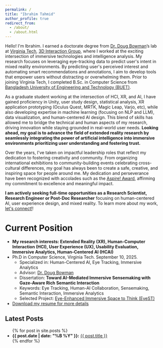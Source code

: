 ```yaml
---
permalink: /
title: "Ibrahim Tahmid"
author_profile: true
redirect_from: 
  - /about/
  - /about.html
---
```


Hello! I'm Ibrahim. I earned a doctorate degree from [Dr. Doug Bowman](https://wordpress.cs.vt.edu/3digroup/author/dbowman/)’s lab at [Virginia Tech](https://www.vt.edu/), [3D Interaction Group](https://wordpress.cs.vt.edu/3digroup/), where I worked at the exciting intersection of immersive technologies and intelligence analysis. My research focuses on leveraging eye-tracking data to predict user's intent in mixed reality environments. By predicting user's perceived interest and automating smart recommendations and annotations, I aim to develop tools that empower users without distracting or overwhelming them. Prior to joining Virginia Tech, I completed B.Sc. in Computer Science from [Bangladesh University of Engineering and Technology (BUET)](https://cse.buet.ac.bd/). 

As a graduate student working at the intersection of HCI, XR, and AI, I have gained proficiency in Unity, user study design, statistical analysis, XR application prototyping (Oculus Quest, MRTK, Magic Leap, Varjo, etc), while also developing expertise in machine learning (focusing on NLP and LLM), data visualization, and human-centered AI design. This blend of skills has allowed me to bridge the technical and human aspects of my research, driving innovation while staying grounded in real-world user needs. **Looking ahead, my goal is to advance the field of extended reality research by seamlessly integrating the power of artificial intelligence into immersive environments prioritizing user understanding and fostering trust.**

Over the years, I've taken on impactful leadership roles that reflect my dedication to fostering creativity and community. From organizing international exhibitions to community-building events celebrating cross-cultural differences, my goal has always been to create a safe, creative, and inspiring space for people around me. My dedication and perseverance have been recognized with accolades such as the [Aspire! Award](https://experience.vt.edu/2017/Ibrahim_Tahmid.html), affirming my commitment to excellence and meaningful impact.

**I am actively seeking full-time opportunities as a Research Scientist, Research Engineer or Post-Doc Researcher** focusing on human-centered AI, user experience design, and mixed reality. To learn more about my work, [let's connect!](https://www.linkedin.com/in/iatahmid/)!

Current Position
======
* **My research interests: Extended Reality (XR), Human-Computer Interaction (HCI), User Experience (UX), Usability Evaluation, Immersive Analytics, Human-Centered AI (HCAI)**
* Ph.D in Computer Science, Virginia Tech. September 10, 2025.
  * Specialized in: Human-Centered AI, Eye Tracking, Immersive Analytics
  * Advisor: [Dr. Doug Bowman](https://wordpress.cs.vt.edu/3digroup/author/dbowman/)
  * Dissertation: <b>Toward AI-Mediated Immersive Sensemaking with Gaze-Aware Rich Semantic Interaction</b>
  * Keywords: Eye Tracking, Human-AI Collaboration, Sensemaking, Semantic Interaction, Immersive Analytics
  * Selected Project: [Eye-Enhanced Immersive Space to Think (EyeST)](https://iatahmid.github.io/publication/2025-03-24-eyest-recommendations)
* [Download my resume for more details](/files/CV_IbrahimTahmid.pdf)

<!-- Professional Service
======
* **Poster Committee Member**; IEEE VR 2025
* **Technical Committee Member**; AIVR 2025
* **Reviewer**; IEEE VR (2022, 2025), ISMAR (2023, 2024), IEEE VIS (2023, 2024), CHI (2022, 2024, 2025), IUI (2025) -->

<!-- ## Professional Calendar

* Running a user study on the gaze-assisted recommendation for sensemaking tasks
* Continues as a Graduate Research Assistant with Doug Bowman
* Helped Cranwell International Center with the orientation welcome week  -->


<h2>Latest Posts</h2>
<ul>
  {% for post in site.posts %}
    <li>
      <strong>{{ post.date | date: "%B %Y" }}:</strong> <a href="{{ post.url }}">{{ post.title }}</a>
    </li>
  {% endfor %}
</ul>
